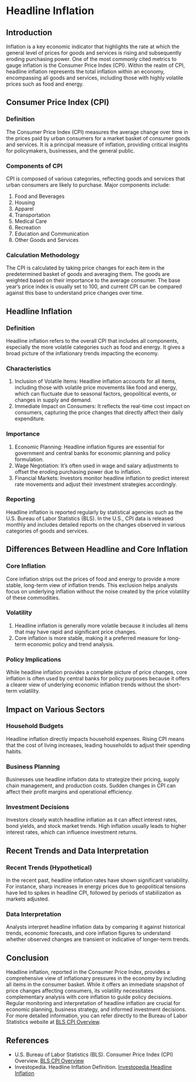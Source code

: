 # Headline Inflation

## Introduction
Inflation is a key economic indicator that highlights the rate at which the general level of prices for goods and services is rising and subsequently eroding purchasing power. One of the most commonly cited metrics to gauge inflation is the Consumer Price Index (CPI). Within the realm of CPI, headline inflation represents the total inflation within an economy, encompassing all goods and services, including those with highly volatile prices such as food and energy.

## Consumer Price Index (CPI)

### Definition
The Consumer Price Index (CPI) measures the average change over time in the prices paid by urban consumers for a market basket of consumer goods and services. It is a principal measure of inflation, providing critical insights for policymakers, businesses, and the general public.

### Components of CPI
CPI is composed of various categories, reflecting goods and services that urban consumers are likely to purchase. Major components include:
1. Food and Beverages
2. Housing
3. Apparel
4. Transportation
5. Medical Care
6. Recreation
7. Education and Communication
8. Other Goods and Services

### Calculation Methodology
The CPI is calculated by taking price changes for each item in the predetermined basket of goods and averaging them. The goods are weighted based on their importance to the average consumer. The base year’s price index is usually set to 100, and current CPI can be compared against this base to understand price changes over time.

## Headline Inflation

### Definition
Headline inflation refers to the overall CPI that includes all components, especially the more volatile categories such as food and energy. It gives a broad picture of the inflationary trends impacting the economy.

### Characteristics
1. Inclusion of Volatile Items: Headline inflation accounts for all items, including those with volatile price movements like food and energy, which can fluctuate due to seasonal factors, geopolitical events, or changes in supply and demand.
2. Immediate Impact on Consumers: It reflects the real-time cost impact on consumers, capturing the price changes that directly affect their daily expenditure.

### Importance
1. Economic Planning: Headline inflation figures are essential for government and central banks for economic planning and policy formulation.
2. Wage Negotiation: It’s often used in wage and salary adjustments to offset the eroding purchasing power due to inflation.
3. Financial Markets: Investors monitor headline inflation to predict interest rate movements and adjust their investment strategies accordingly.

### Reporting
Headline inflation is reported regularly by statistical agencies such as the U.S. Bureau of Labor Statistics (BLS). In the U.S., CPI data is released monthly and includes detailed reports on the changes observed in various categories of goods and services.

## Differences Between Headline and Core Inflation

### Core Inflation
Core inflation strips out the prices of food and energy to provide a more stable, long-term view of inflation trends. This exclusion helps analysts focus on underlying inflation without the noise created by the price volatility of these commodities.

### Volatility
1. Headline inflation is generally more volatile because it includes all items that may have rapid and significant price changes.
2. Core inflation is more stable, making it a preferred measure for long-term economic policy and trend analysis.

### Policy Implications
While headline inflation provides a complete picture of price changes, core inflation is often used by central banks for policy purposes because it offers a clearer view of underlying economic inflation trends without the short-term volatility.

## Impact on Various Sectors

### Household Budgets
Headline inflation directly impacts household expenses. Rising CPI means that the cost of living increases, leading households to adjust their spending habits.

### Business Planning
Businesses use headline inflation data to strategize their pricing, supply chain management, and production costs. Sudden changes in CPI can affect their profit margins and operational efficiency.

### Investment Decisions
Investors closely watch headline inflation as it can affect interest rates, bond yields, and stock market trends. High inflation usually leads to higher interest rates, which can influence investment returns.

## Recent Trends and Data Interpretation

### Recent Trends (Hypothetical)
In the recent past, headline inflation rates have shown significant variability. For instance, sharp increases in energy prices due to geopolitical tensions have led to spikes in headline CPI, followed by periods of stabilization as markets adjusted.

### Data Interpretation
Analysts interpret headline inflation data by comparing it against historical trends, economic forecasts, and core inflation figures to understand whether observed changes are transient or indicative of longer-term trends.

## Conclusion
Headline inflation, reported in the Consumer Price Index, provides a comprehensive view of inflationary pressures in the economy by including all items in the consumer basket. While it offers an immediate snapshot of price changes affecting consumers, its volatility necessitates complementary analysis with core inflation to guide policy decisions. Regular monitoring and interpretation of headline inflation are crucial for economic planning, business strategy, and informed investment decisions. For more detailed information, you can refer directly to the Bureau of Labor Statistics website at [BLS CPI Overview](https://www.bls.gov/cpi/).

## References
- U.S. Bureau of Labor Statistics (BLS). Consumer Price Index (CPI) Overview. [BLS CPI Overview](https://www.bls.gov/cpi/)
- Investopedia. Headline Inflation Definition. [Investopedia Headline Inflation](https://www.investopedia.com/terms/h/headline-inflation.asp)